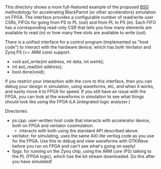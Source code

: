 This directory shows a more full-featured example of the proposed [BSG](http://bsg.ai) methodology for accelerating BlackParrot (or other accelerators) simulation on FPGA.  The interface provides a configurable number of read/write user CSRs, FIFOs for going from PS to PL (out) and from PL to PS (in). Each FIFO has a corresponding read-only CSR that tells you how many elements are available to read (in) or how many free slots are available to write (out).

There is a unified interface for a control program (implemented as "host code") to interact with the hardware device; which has both Verilator and Zynq PS (== ARM core) support:

- void axil_write(int address, int data, int wstrb);
- int axil_read(int address);
- bool done(void);

If you restrict your interaction with the core to this interface, then you can debug your design in simulation, using waveforms, etc, and when it works, and easily move it to FPGA for speed. If you still have an issue with the FPGA, you can look at the waveforms in simulation to see what things should look like using the FPGA ILA (integrated logic analyzer.)

Directories:

- ps.cpp: user-written host code that interacts with accelerator device, both on FPGA and verilator cosimulation. 
  - interacts with both using the standard API described above.
- verilator: for simulating, uses the same AXI-lite verilog code as you use for the FPGA. Use this to debug and view waveforms with GTKWave before you run on FPGA and can't see what's going on easily!
- fpga: for running on the Zynq chip, using the ARM core (PS) talking to the PL (FPGA logic), which has the bit stream downloaded. Do this after you have simulated!
